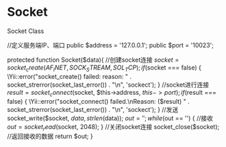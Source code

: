 # Socket
Socket Class

//定义服务端IP、端口
public $address = '127.0.0.1';
public $port = '10023';

protected function Socket($data){
    //创建socket连接
    $socket = socket_create(AF_INET, SOCK_STREAM, SOL_TCP);
    if ($socket === false) {
        \Yii::error("socket_create() failed: reason: " . socket_strerror(socket_last_error()) . "\n", 'sockect');
    }
    //socket进行连接
    $result = socket_connect($socket, $this->address, $this->port);
    if ($result === false) {
        \Yii::error("socket_connect() failed.\nReason: ($result) " . socket_strerror(socket_last_error()) . "\n", 'sockect');
    }
    //发送
    socket_write($socket, $data, strlen($data));
    $out = '';
    while ($out == '') {
        //接收
        $out = socket_read($socket, 2048);
    }
    //关闭socket连接
    socket_close($socket);
    //返回接收的数据
    return $out;
}
